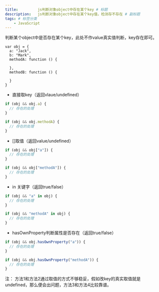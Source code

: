 ```yaml
---
title:         js判断对象object中存在某个key # 标题
description:   js判断对象object中存在某个key值，检测存不存在 # 副标题
tags: # 标签分类
    - JavaScript
---
```



判断某个object中是否存在某个key，此处不作value真实值判断，key存在即可。

```
var obj = {
  a: "Jack",
  b: "Mark",
  methodA: function () {

  },
  methodB: function () {

  }
}
```

* 直接取key（返回vlaue/undefined）
```js
if (obj && obj.a) {
  // 存在的处理
}

if (obj && obj.methodA) {
  // 存在的处理
}
```

* []取值（返回value/undefined）
```js
if (obj && obj["a"]) {
  // 存在的处理
}

if (obj && obj["methodA"]) {
  // 存在的处理
}
```

* in 关键字（返回true/false）
```js
if (obj && "a" in obj) {
  // 存在的处理
}

if (obj && "methodA" in obj) {
  // 存在的处理
}
```

* hasOwnProperty判断属性是否存在（返回true/false）
```js
if (obj && obj.hasOwnProperty("a")) {
  // 存在的处理
}

if (obj && obj.hasOwnProperty("methodA")) {
  // 存在的处理
}
```


注：
方法1和方法2通过取值的方式不够稳妥，假如改key的真实取值就是undefined，那么便会出问题，方法3和方法4比较靠谱。